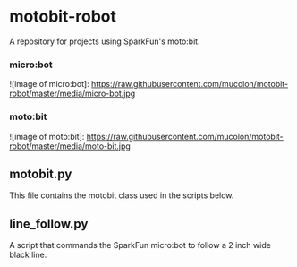 # motobit-robot

A repository for projects using SparkFun's moto:bit.

### micro:bot

![image of micro:bot]: https://raw.githubusercontent.com/mucolon/motobit-robot/master/media/micro-bot.jpg

### moto:bit

![image of moto:bit]: https://raw.githubusercontent.com/mucolon/motobit-robot/master/media/moto-bit.jpg

## motobit.py

This file contains the motobit class used in the scripts below.

## line_follow.py

A script that commands the SparkFun micro:bot to follow a 2 inch wide black line.
